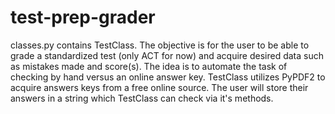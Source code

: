 # test-prep-grader

classes.py contains TestClass. The objective is for the user to be able to grade a standardized test (only ACT for now) and acquire desired data such as mistakes made and score(s). The idea is to automate the task of checking by hand versus an online answer key. TestClass utilizes PyPDF2 to acquire answers keys from a free online source. The user will store their answers in a string which TestClass can check via it's methods.

